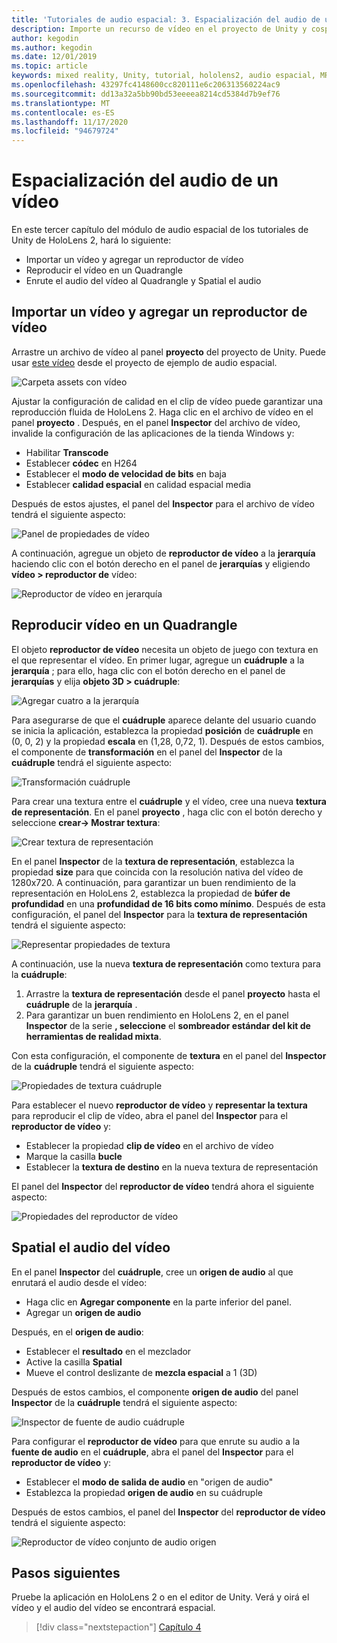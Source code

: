 ```yaml
---
title: 'Tutoriales de audio espacial: 3. Espacialización del audio de un vídeo'
description: Importe un recurso de vídeo en el proyecto de Unity y cospatiala el audio del vídeo.
author: kegodin
ms.author: kegodin
ms.date: 12/01/2019
ms.topic: article
keywords: mixed reality, Unity, tutorial, hololens2, audio espacial, MRTK, kit de herramientas de realidad mixta, UWP, Windows 10, HRTF, función de transferencia relacionada con el encabezado, reverberación, Microsoft Spatializer, vídeo, importación, reproductor de vídeo
ms.openlocfilehash: 43297fc4148600cc820111e6c206313560224ac9
ms.sourcegitcommit: dd13a32a5bb90bd53eeeea8214cd5384d7b9ef76
ms.translationtype: MT
ms.contentlocale: es-ES
ms.lasthandoff: 11/17/2020
ms.locfileid: "94679724"
---
```

# <a name="spatializing-audio-from-a-video"></a>Espacialización del audio de un vídeo
En este tercer capítulo del módulo de audio espacial de los tutoriales de Unity de HoloLens 2, hará lo siguiente:
* Importar un vídeo y agregar un reproductor de vídeo
* Reproducir el vídeo en un Quadrangle
* Enrute el audio del vídeo al Quadrangle y Spatial el audio

## <a name="import-a-video-and-add-a-video-player"></a>Importar un vídeo y agregar un reproductor de vídeo

Arrastre un archivo de vídeo al panel **proyecto** del proyecto de Unity. Puede usar [este vídeo](https://github.com/microsoft/spatialaudio-unity/blob/develop/Samples/MicrosoftSpatializerSample/Assets/Microsoft%20HoloLens%20-%20Spatial%20Sound-PTPvx7mDon4.mp4?raw=true) desde el proyecto de ejemplo de audio espacial.

![Carpeta assets con vídeo](images/spatial-audio/assets-folder-with-video.png)

Ajustar la configuración de calidad en el clip de vídeo puede garantizar una reproducción fluida de HoloLens 2. Haga clic en el archivo de vídeo en el panel **proyecto** . Después, en el panel **Inspector** del archivo de vídeo, invalide la configuración de las aplicaciones de la tienda Windows y:
* Habilitar **Transcode**
* Establecer **códec** en H264
* Establecer el **modo de velocidad de bits** en baja
* Establecer **calidad espacial** en calidad espacial media

Después de estos ajustes, el panel del **Inspector** para el archivo de vídeo tendrá el siguiente aspecto:

![Panel de propiedades de vídeo](images/spatial-audio/video-property-pane.png)

A continuación, agregue un objeto de **reproductor de vídeo** a la **jerarquía** haciendo clic con el botón derecho en el panel de **jerarquías** y eligiendo **vídeo > reproductor de** vídeo:

![Reproductor de vídeo en jerarquía](images/spatial-audio/video-player-in-hierarchy.png)

## <a name="play-video-onto-a-quadrangle"></a>Reproducir vídeo en un Quadrangle
El objeto **reproductor de vídeo** necesita un objeto de juego con textura en el que representar el vídeo. En primer lugar, agregue un **cuádruple** a la **jerarquía** ; para ello, haga clic con el botón derecho en el panel de **jerarquías** y elija **objeto 3D > cuádruple**:

![Agregar cuatro a la jerarquía](images/spatial-audio/add-quad-to-hierarchy.png)

Para asegurarse de que el **cuádruple** aparece delante del usuario cuando se inicia la aplicación, establezca la propiedad **posición** de **cuádruple** en (0, 0, 2) y la propiedad **escala** en (1,28, 0,72, 1). Después de estos cambios, el componente de **transformación** en el panel del **Inspector** de la **cuádruple** tendrá el siguiente aspecto:

![Transformación cuádruple](images/spatial-audio/quad-transform.png)

Para crear una textura entre el **cuádruple** y el vídeo, cree una nueva **textura de representación**. En el panel **proyecto** , haga clic con el botón derecho y seleccione **crear-> Mostrar textura**:

![Crear textura de representación](images/spatial-audio/create-render-texture.png)

En el panel **Inspector** de la **textura de representación**, establezca la propiedad **size** para que coincida con la resolución nativa del vídeo de 1280x720. A continuación, para garantizar un buen rendimiento de la representación en HoloLens 2, establezca la propiedad de **búfer de profundidad** en una **profundidad de 16 bits como mínimo**. Después de esta configuración, el panel del **Inspector** para la **textura de representación** tendrá el siguiente aspecto:

![Representar propiedades de textura](images/spatial-audio/render-texture-properties.png)

A continuación, use la nueva **textura de representación** como textura para la **cuádruple**:
1. Arrastre la **textura de representación** desde el panel **proyecto** hasta el **cuádruple** de la **jerarquía** .
2. Para garantizar un buen rendimiento en HoloLens 2, en el panel **Inspector** de la serie **, seleccione** el **sombreador estándar del kit de herramientas de realidad mixta**.

Con esta configuración, el componente de **textura** en el panel del **Inspector** de la **cuádruple** tendrá el siguiente aspecto:

![Propiedades de textura cuádruple](images/spatial-audio/quad-texture-properties.png)

Para establecer el nuevo **reproductor de vídeo** y **representar la textura** para reproducir el clip de vídeo, abra el panel del **Inspector** para el **reproductor de vídeo** y:
* Establecer la propiedad **clip de vídeo** en el archivo de vídeo
* Marque la casilla **bucle**
* Establecer la **textura de destino** en la nueva textura de representación

El panel del **Inspector** del **reproductor de vídeo** tendrá ahora el siguiente aspecto:

![Propiedades del reproductor de vídeo](images/spatial-audio/video-player-properties.png)

## <a name="spatialize-the-audio-from-the-video"></a>Spatial el audio del vídeo
En el panel **Inspector** del **cuádruple**, cree un **origen de audio** al que enrutará el audio desde el vídeo:
* Haga clic en **Agregar componente** en la parte inferior del panel.
* Agregar un **origen de audio**

Después, en el **origen de audio**:
* Establecer el **resultado** en el mezclador
* Active la casilla **Spatial**
* Mueve el control deslizante de **mezcla espacial** a 1 (3D)

Después de estos cambios, el componente **origen de audio** del panel **Inspector** de la **cuádruple** tendrá el siguiente aspecto:

![Inspector de fuente de audio cuádruple](images/spatial-audio/quad-audio-source-inspector.png)

Para configurar el **reproductor de vídeo** para que enrute su audio a la **fuente de audio** en el **cuádruple**, abra el panel del **Inspector** para el **reproductor de vídeo** y:
* Establecer el **modo de salida de audio** en "origen de audio"
* Establezca la propiedad **origen de audio** en su cuádruple

Después de estos cambios, el panel del **Inspector** del **reproductor de vídeo** tendrá el siguiente aspecto:

![Reproductor de vídeo conjunto de audio origen](images/spatial-audio/video-player-set-audio-source.png)

## <a name="next-steps"></a>Pasos siguientes
Pruebe la aplicación en HoloLens 2 o en el editor de Unity. Verá y oirá el vídeo y el audio del vídeo se encontrará espacial.

> [!div class="nextstepaction"]
> [Capítulo 4](unity-spatial-audio-ch4.md) 

